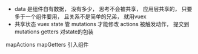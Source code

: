 - data 是组件自有数据， 没有多少， 思考不会被共享， 应用层共享的， 只要多于一个组件要用， 且关系不是简单的兄弟， 就用vuex
- 共享状态
  vuex state 管
  mutations 才能修改
  actions 被触发动作， 提交到mutations
  getters 对state的包装

mapActions mapGetters 引入组件
